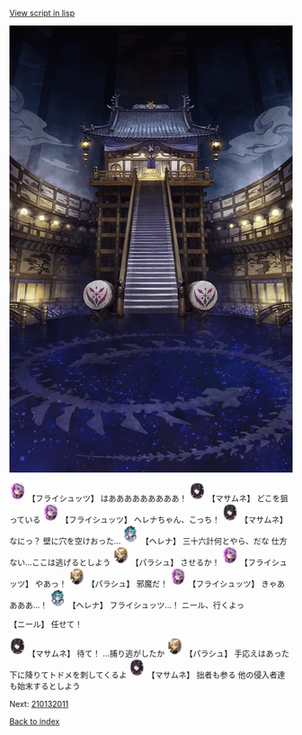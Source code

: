 [View script in lisp](../scripts/210131123.txt)

![masamune_arena.png](../images/backgrounds/masamune_arena.png)

<img src="../images/units/5502721.png" alt="5502721.png" height="34"/>
【フライシュッツ】
はあああああああああ！

<img src="../images/units/5100131.png" alt="5100131.png" height="34"/>
【マサムネ】
どこを狙っている

<img src="../images/units/5502721.png" alt="5502721.png" height="34"/>
【フライシュッツ】
ヘレナちゃん、こっち！

<img src="../images/units/5100131.png" alt="5100131.png" height="34"/>
【マサムネ】
なにっ？
壁に穴を空けおった…

<img src="../images/units/5302811.png" alt="5302811.png" height="34"/>
【ヘレナ】
三十六計何とやら、だな
仕方ない…ここは逃げるとしよう

<img src="../images/units/5200431.png" alt="5200431.png" height="34"/>
【パラシュ】
させるか！

<img src="../images/units/5502721.png" alt="5502721.png" height="34"/>
【フライシュッツ】
やあっ！

<img src="../images/units/5200431.png" alt="5200431.png" height="34"/>
【パラシュ】
邪魔だ！

<img src="../images/units/5502721.png" alt="5502721.png" height="34"/>
【フライシュッツ】
きゃああああ…！

<img src="../images/units/5302811.png" alt="5302811.png" height="34"/>
【ヘレナ】
フライシュッツ…！
ニール、行くよっ

【ニール】
任せて！

<img src="../images/units/5100131.png" alt="5100131.png" height="34"/>
【マサムネ】
待て！
…捕り逃がしたか

<img src="../images/units/5200431.png" alt="5200431.png" height="34"/>
【パラシュ】
手応えはあった
下に降りてトドメを刺してくるよ

<img src="../images/units/5100131.png" alt="5100131.png" height="34"/>
【マサムネ】
拙者も参る
他の侵入者達も始末するとしよう

Next: [210132011](210132011.md)

[Back to index](index.md)
